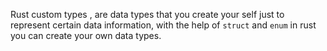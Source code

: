 Rust custom types , are data types that you create your self just to represent certain data information, with the help of `struct` and `enum` in rust you can create your own data types.